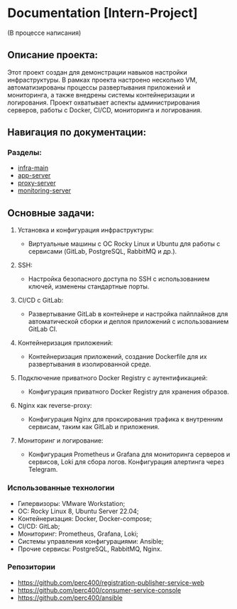 # Documentation [Intern-Project]
(В процессе написания)
## Описание проекта:
Этот проект создан для демонстрации навыков настройки инфраструктуры. В рамках проекта настроено несколько VM, автоматизированы процессы развертывания приложений и мониторинга, а также внедрены системы контейнеризации и логирования. Проект охватывает аспекты администрирования серверов, работы с Docker, CI/CD, мониторинга и логирования.

## Навигация по документации:
### Разделы:
- [infra-main](infra-main/index.md)
- [app-server](app-server/index.md)
- [proxy-server](proxy-server/index.md)
- [monitoring-server](monitoring-server/index.md)

## Основные задачи:
1. Установка и конфигурация инфраструктуры:
   - Виртуальные машины с ОС Rocky Linux и Ubuntu для работы с сервисами (GitLab, PostgreSQL, RabbitMQ и др.).

2. SSH:
   - Настройка безопасного доступа по SSH с использованием ключей, изменены стандартные порты.

3. CI/CD с GitLab:
   - Развертывание GitLab в контейнере и настройка пайплайнов для автоматической сборки и деплоя приложений с использованием GitLab CI.

4. Контейнеризация приложений:
   - Контейнеризация приложений, создание Dockerfile для их развертывания в изолированной среде.

5. Подключение приватного Docker Registry с аутентификацией:
   - Конфигурация приватного Docker Registry для хранения образов.

6. Nginx как reverse-proxy:
   - Конфигурация Nginx для проксирования трафика к внутренним сервисам, таким как GitLab и приложения.

7. Мониторинг и логирование:
   - Конфигурация Prometheus и Grafana для мониторинга серверов и сервисов, Loki для сбора логов. Конфигурация алертинга через Telegram.

### Использованные технологии
- Гипервизоры: VMware Workstation;
- ОС: Rocky Linux 8, Ubuntu Server 22.04;
- Контейнеризация: Docker, Docker-compose;
- CI/CD: GitLab;
- Мониторинг: Prometheus, Grafana, Loki;
- Системы управления конфигурациями: Ansible;
- Прочие сервисы: PostgreSQL, RabbitMQ, Nginx.

### Репозитории
- https://github.com/perc400/registration-publisher-service-web
- https://github.com/perc400/consumer-service-console
- https://github.com/perc400/ansible
